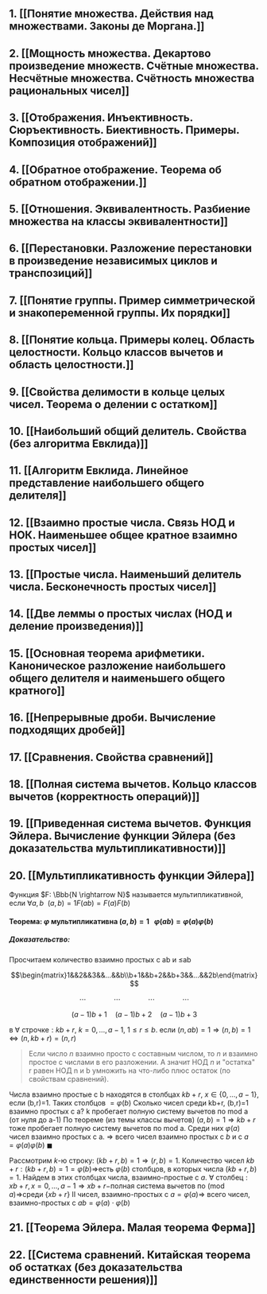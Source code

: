 ## 1. [[Понятие множества. Действия над множествами. Законы де Моргана.]]

## 2. [[Мощность множества. Декартово произведение множеств. Счётные множества. Несчётные множества. Счётность множества рациональных чисел]]

## 3. [[Отображения. Инъективность. Сюръективность. Биективность. Примеры. Композиция отображений]]

## 4. [[Обратное отображение. Теорема об обратном отображении.]]

## 5. [[Отношения. Эквивалентность. Разбиение множества на классы эквивалентности]]
## 6. [[Перестановки. Разложение перестановки в произведение независимых циклов и транспозиций]]

## 7.  [[Понятие группы. Пример симметрической и знакопеременной группы. Их порядки]]

## 8. [[Понятие кольца. Примеры колец. Область целостности. Кольцо классов вычетов и область целостности.]]

## 9. [[Свойства делимости в кольце целых чисел. Теорема о делении с остатком]]


## 10. [[Наибольший общий делитель. Свойства (без алгоритма Евклида)]]




## 11. [[Алгоритм Евклида. Линейное представление наибольшего общего делителя]]

## 12. [[Взаимно простые числа. Связь НОД и НОК. Наименьшее общее кратное взаимно простых чисел]]

## 13. [[Простые числа. Наименьший делитель числа. Бесконечность простых чисел]]

## 14. [[Две леммы о простых числах (НОД и деление произведения)]]

## 15. [[Основная теорема арифметики. Каноническое разложение наибольшего общего делителя и наименьшего общего кратного]]

## 16. [[Непрерывные дроби. Вычисление подходящих дробей]]

## 17. [[Сравнения. Свойства сравнений]]

## 18. [[Полная система вычетов. Кольцо классов вычетов (корректность операций)]]

## 19. [[Приведенная система вычетов. Функция Эйлера. Вычисление функции Эйлера (без доказательства мультипликативности)]]

## 20. [[Мультипликативность функции Эйлера]]
Функция $F: \Bbb{N \rightarrow N}$ называется мультипликативной, если $\forall a,b \ \ (a,b)=1 F(ab)=F(a)F(b)$
#### Теорема: $φ$ мультипликативна $(a,b)=1 \ \ \ φ(ab)=φ(a)φ(b)$ 
##### **Доказательство:**
Просчитаем количество взаимно простых с ab и $\leq$ab


$$\begin{matrix}1&&2&&3&&...&&b\\b+1&&b+2&&b+3&&...&&2b\end{matrix}$$

$$ \cdots \ \ \ \ \ \ \ \ \ \ \ \ \ \ \cdots \ \ \ \ \ \ \ \ \ \ \ \ \ \ \cdots \ \ \ \ \ \ \ \ \ \ \ \ \ \ \cdots$$

$$(a-1)b+1\quad(a-1)b+2\quad(a-1)b+3$$

в $\forall$ строчке$:kb+r, \ k=0,...,a-1, \ 1\leqslant r\leqslant b.$ 
если $(n,ab)=1\Rightarrow (n,b)=1\Leftrightarrow (n,kb+r)=(n,r)$ 
>Если число $n$ взаимно просто с составным числом, то $n$ и взаимно простое с числами в его разложении. А значит НОД $n$ и "остатка" r равен НОД n и b умножить на что-либо плюс остаток (по свойствам сравнений).

Числа взаимно простые с b находятся в столбцах $kb+r, \ x\in\{0,\dots,a-1\}$, если (b,r)=1. Таких столбцов $=φ(b)$
Сколько чисел среди kb+r, (b,r)=1 взаимно простых с a?
k пробегает полную систему вычетов по mod a (от нуля до a-1)
По теореме (из темы классы вычетов) $(a,b)=1\Rightarrow kb+r$ тоже пробегает полную систему вычетов по mod a.
Среди них $φ(a)$ чисел взаимно простых с a. $\Rightarrow$ всего чисел взаимно простых с $b$ и с $a$ $=φ(a)φ(b)$ $\blacksquare$


Рассмотрим $k$-ю строку: $(kb+r,b)=1\Rightarrow(r,b)=1.$ Количество чисел $kb+r:(kb+r,b)=1=\varphi(b)\Rightarrow$есть $\varphi(b)$ столбцов, в которых числа $(kb+r,b)=1.$ Найдем в этих столбцах числа, взаимно-простые с $a.$ $\forall$ столбец$:xb+r,x=0,...,a-1\Rightarrow xb+r-$полная система вычетов по (mod $a) \Rightarrow$среди $\{xb+r\}$
II
чисел, взаимно-простых с $a=\varphi(a)\Rightarrow$ всего чисел, взаимно-простых с $ab=\varphi(a)\cdot\varphi(b)$


## 21. [[Теорема Эйлера. Малая теорема Ферма]]

## 22. [[Система сравнений. Китайская теорема об остатках (без доказательства единственности решения)]]